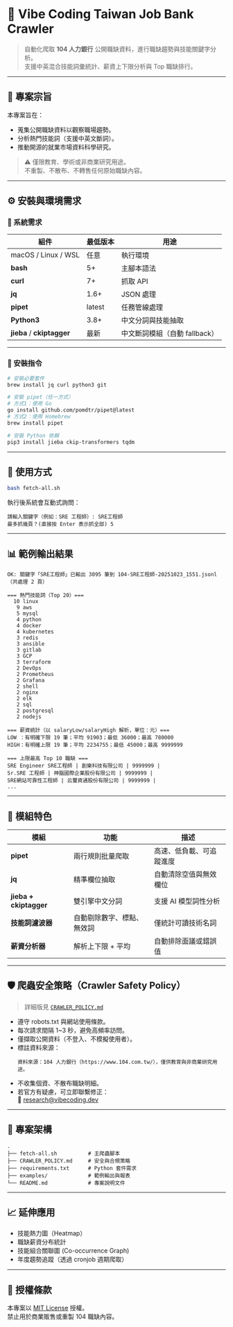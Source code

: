 # 💼 Vibe Coding Taiwan Job Bank Crawler

> 自動化爬取 **104 人力銀行** 公開職缺資料，進行職缺趨勢與技能關鍵字分析。  
> 支援中英混合技能詞彙統計、薪資上下限分析與 Top 職缺排行。

---

## 🧭 專案宗旨

本專案旨在：
- 蒐集公開職缺資料以觀察職場趨勢。  
- 分析熱門技能詞（支援中英文斷詞）。  
- 推動開源的就業市場資料科學研究。  

> ⚠️ 僅限教育、學術或非商業研究用途。  
> 不重製、不散布、不轉售任何原始職缺內容。

---

## ⚙️ 安裝與環境需求

### 🧩 系統需求
| 組件 | 最低版本 | 用途 |
|------|-----------|------|
| macOS / Linux / WSL | 任意 | 執行環境 |
| **bash** | 5+ | 主腳本語法 |
| **curl** | 7+ | 抓取 API |
| **jq** | 1.6+ | JSON 處理 |
| **pipet** | latest | 任務管線處理 |
| **Python3** | 3.8+ | 中文分詞與技能抽取 |
| **jieba** / **ckiptagger** | 最新 | 中文斷詞模組（自動 fallback） |

---

### 🧰 安裝指令

```bash
# 安裝必要套件
brew install jq curl python3 git

# 安裝 pipet（任一方式）
# 方式1：使用 Go
go install github.com/pomdtr/pipet@latest
# 方式2：使用 Homebrew
brew install pipet

# 安裝 Python 依賴
pip3 install jieba ckip-transformers tqdm
```

---

## 🚀 使用方式

```bash
bash fetch-all.sh
```

執行後系統會互動式詢問：

```
請輸入關鍵字（例如：SRE 工程師）: SRE工程師
最多抓幾頁？(直接按 Enter 表示抓全部) 5
```

---

## 📊 範例輸出結果

```
OK: 關鍵字「SRE工程師」已輸出 3095 筆到 104-SRE工程師-20251023_1551.jsonl（共處理 2 頁）

=== 熱門技能詞（Top 20）===
  10 linux
   9 aws
   5 mysql
   4 python
   4 docker
   4 kubernetes
   3 redis
   3 ansible
   3 gitlab
   3 GCP
   3 terraform
   2 DevOps
   2 Prometheus
   2 Grafana
   2 shell
   2 nginx
   2 elk
   2 sql
   2 postgresql
   2 nodejs

=== 薪資統計（以 salaryLow/salaryHigh 解析，單位：元）===
LOW ：有明確下限 19 筆；平均 91903；最低 36000；最高 780000  
HIGH：有明確上限 19 筆；平均 2234755；最低 45000；最高 9999999

=== 上限最高 Top 10 職缺 ===
SRE Engineer SRE工程師 | 創樂科技有限公司 | 9999999 |
Sr.SRE 工程師 | 神腦國際企業股份有限公司 | 9999999 |
SRE網站可靠性工程師 | 云璽資通股份有限公司 | 9999999 |
...
```

---

## 🧠 模組特色

| 模組 | 功能 | 描述 |
|------|------|------|
| **pipet** | 兩行規則批量爬取 | 高速、低負載、可追蹤進度 |
| **jq** | 精準欄位抽取 | 自動清除空值與無效欄位 |
| **jieba + ckiptagger** | 雙引擎中文分詞 | 支援 AI 模型詞性分析 |
| **技能詞濾波器** | 自動剔除數字、標點、無效詞 | 僅統計可讀技術名詞 |
| **薪資分析器** | 解析上下限 + 平均 | 自動排除面議或錯誤值 |

---

## 🛡️ 爬蟲安全策略（Crawler Safety Policy）

> 詳細版見 [`CRAWLER_POLICY.md`](./CRAWLER_POLICY.md)

- 遵守 robots.txt 與網站使用條款。  
- 每次請求間隔 1~3 秒，避免高頻率訪問。  
- 僅擷取公開資料（不登入、不模擬使用者）。  
- 標註資料來源：
  ```
  資料來源：104 人力銀行（https://www.104.com.tw/），僅供教育與非商業研究用途。
  ```
- 不收集個資、不散布職缺明細。  
- 若官方有疑慮，可立即聯繫修正：  
  📧 research@vibecoding.dev

---

## 🧩 專案架構

```
.
├── fetch-all.sh          # 主爬蟲腳本
├── CRAWLER_POLICY.md     # 安全與合規策略
├── requirements.txt      # Python 套件需求
├── examples/             # 範例輸出與報表
└── README.md             # 專案說明文件
```

---

## 📈 延伸應用

- 技能熱力圖（Heatmap）  
- 職缺薪資分布統計  
- 技能組合關聯圖 (Co-occurrence Graph)  
- 年度趨勢追蹤（透過 cronjob 週期爬取）

---

## 📜 授權條款

本專案以 [MIT License](LICENSE) 授權。  
禁止用於商業販售或重製 104 職缺內容。
